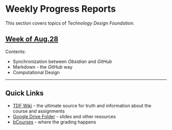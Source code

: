 # Weekly Progress Reports
This section covers topics of *Technology Design Foundation*.
## [Week of Aug.28](../weekly-reports/2023_08_28_ProgressReport.md)
Contents:
- Synchronization between *Obsidian* and *GitHub*
- Markdown - the *GitHub* way
- Computational Design

--- 
## Quick Links

- [TDF Wiki](https://github.com/Berkeley-MDes/desinv-202/wiki) - the ultimate source for truth and information about the course and assignments
- [Google Drive Folder](https://drive.google.com/drive/folders/1OjFgu4llHn-2WayQFVWRKFyOkQ_WaQRx?usp=drive_link) - slides and other resources
- [bCourses](https://bcourses.berkeley.edu/courses/1528355) - where the grading happens


